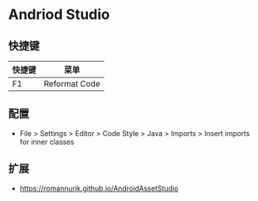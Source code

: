 # Andriod Studio
## 快捷键

|快捷键|菜单|
|---|---|
|F1|Reformat Code|


## 配置

* File > Settings > Editor > Code Style > Java > Imports > Insert imports for inner classes

## 扩展

* https://romannurik.github.io/AndroidAssetStudio